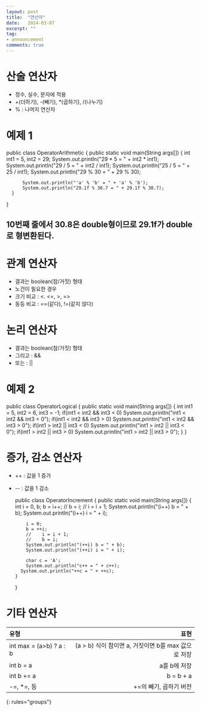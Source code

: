 ```yaml
---
layout: post
title:  "연산자"
date:   2024-03-07
excerpt: ""
tag:
- announcement
comments: true
---
```


# 산술 연산자
- 정수, 실수, 문자에 적용
- +(더하기), -(빼기), *(곱하기), /(나누기)
- % : 나머지 연산자

# 예제 1
  public class OperatorArithmetic {
	  public static void main(String args[]) {
		  int int1 = 5, int2 = 29;
		  System.out.println("29 * 5 = " + int2 * int1);
		  System.out.println("29 / 5 = " + int2 / int1);
		  System.out.println("25 / 5 = " + 25 / int1);
		  System.out.println("29 % 30 = " + 29 % 30);
		
		  System.out.println("'a' % 'b' = " + 'a' % 'b');
		  System.out.println("29.1f % 30.7 = " + 29.1f % 30.7);
	  }
  }
## 10번째 줄에서 30.8은 double형이므로 29.1f가 double로 형변환된다.

# 관계 연산자
- 결과는 boolean(참/거짓) 형태
- 노건이 필요한 경우
- 크기 비교 : <. <=, >, =>
- 동등 비교 : ==(같다), !=(같지 않다)

# 논리 연산자
- 결과는 boolean(참/거짓) 형태
- 그리고 : &&
- 또는 : ||

# 예제 2
  public class OperatorLogical {
	  public static void main(String args[]) {
		  int int1 = 5, int2 = 6, int3 = -1;
		  if(int1 < int2 && int3 < 0)
			  System.out.println("int1 < int2 && int3 < 0");
		  if(int1 < int2 && int3 > 0)
			  System.out.println("int1 < int2 && int3 > 0");
		  if(int1 > int2 || int3 < 0)
			  System.out.println("int1 > int2 || int3 < 0");
		  if(int1 > int2 || int3 > 0)
			  System.out.println("int1 > int2 || int3 > 0");
	  }
  }

# 증가, 감소 연산자
- ++ : 값을 1 증가
- -- : 값을 1 감소

  public class OperatorIncrement {
	  public static void main(String args[]) {
		  int i = 0, b;
		  b = i++;
		  //	b = i;
		  //	i = i + 1;
		  System.out.println("(i++) b = " + b);
		  System.out.println("(i++) i = " + i);
		
		  i = 0;
		  b = ++i;
		  //	i = i + 1;
		  //	b = i;
		  System.out.println("(++i) b = " + b);
		  System.out.println("(++i) i = " + i);
  
		  char c = 'A';
		  System.out.println("c++ = " + c++);
  		System.out.println("++c = " + ++c);
      }
  }

# 기타 연산자
| 유형 | 표현 |
|:--------|--------:|
| int max = (a>b) ? a : b | (a > b) 식이 참이면 a, 거짓이면 b를 max 값으로 저장 |
| int b = a | a를 b에 저장 |
| int b += a | b = b + a |
| -=, *=, 등 | +=의 빼기, 곱하기 버전 |
{: rules="groups"}
